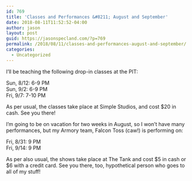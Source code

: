 ```yaml
---
id: 769
title: 'Classes and Performances &#8211; August and September'
date: 2018-08-11T11:52:52-04:00
author: jason
layout: post
guid: https://jasonspecland.com/?p=769
permalink: /2018/08/11/classes-and-performances-august-and-september/
categories:
  - Uncategorized
---
```

I&#8217;ll be teaching the following drop-in classes at the PIT:

Sun, 8/12: 6-9 PM  
Sun, 9/2: 6-9 PM  
Fri, 9/7: 7-10 PM

As per usual, the classes take place at Simple Studios, and cost $20 in cash. See you there!

I&#8217;m going to be on vacation for two weeks in August, so I won&#8217;t have many performances, but my Armory team, Falcon Toss (caw!) is performing on:

Fri, 8/31: 9 PM  
Fri, 9/14: 9 PM

As per also usual, the shows take place at The Tank and cost $5 in cash or $6 with a credit card. See you there, too, hypothetical person who goes to all of my stuff!
